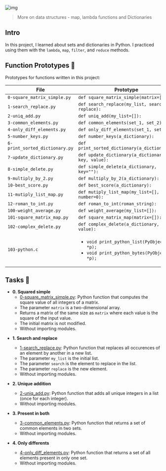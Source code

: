 ![img](https://assets.imaginablefutures.com/media/images/ALX_Logo.max-200x150.png)

> More on data structures - map, lambda functions and Dictionaries

## Intro

In this project, I learned about sets and dictionaries in Python. I practiced using them
with the `lambda`, `map`, `filter`, and `reduce` methods.

## Function Prototypes :floppy_disk:

Prototypes for functions written in this project:

| File                           | Prototype                                                                                                |
| ------------------------------ | -------------------------------------------------------------------------------------------------------- |
| `0-square_matrix_simple.py`    | `def square_matrix_simple(matrix=[]):`                                                                   |
| `1-search_replace.py`          | `def search_replace(my_list, search, replace):`                                                          |
| `2-uniq_add.py`                | `def uniq_add(my_list=[]):`                                                                              |
| `3-common_elements.py`         | `def common_elements(set_1, set_2):`                                                                     |
| `4-only_diff_elements.py`      | `def only_diff_elements(set_1, set_2):`                                                                  |
| `5-number_keys.py`             | `def number_keys(a_dictionary):`                                                                         |
| `6-print_sorted_dictionary.py` | `def print_sorted_dictionary(a_dictionary):`                                                             |
| `7-update_dictionary.py`       | `def update_dictionary(a_dictionary, key, value):`                                                       |
| `8-simple_delete.py`           | `def simple_delete(a_dictionary, key=""):`                                                               |
| `9-multiply_by_2.py`           | `def multiply_by_2(a_dictionary):`                                                                       |
| `10-best_score.py`             | `def best_score(a_dictionary):`                                                                          |
| `11-mutiply_list_map.py`       | `def mutiply_list_map(my_list=[], number=0):`                                                            |
| `12-roman_to_int.py`           | `def roman_to_int(roman_string):`                                                                        |
| `100-weight_average.py`        | `def weight_average(my_list=[]):`                                                                        |
| `101-square_matrix_map.py`     | `def square_matrix_map(matrix=[]):`                                                                      |
| `102-complex_delete.py`        | `def complex_delete(a_dictionary, value):`                                                               |
| `103-python.c`                 | <ul><li>`void print_python_list(PyObject *p);`</li><li>`void print_python_bytes(PyObject *p);`</li></ul> |

## Tasks :page_with_curl:

- **0. Squared simple**
  - [0-square_matrix_simple.py](./0-square_matrix_simple.py): Python function that computes
    the square value of all integers of a matrix.
  - The parameter `matrix` is a two-dimensional array.
  - Returns a matrix of the same size as `matrix` where each value is the
    square of the input value.
  - The initial matrix is not modified.
  - Without importing modules.

* **1. Search and replace**

  - [1-search_replace.py](./1-search_replace.py): Python function that replaces all occurences
    of an element by another in a new list.
  - The parameter `my_list` is the initial list.
  - The parameter `search` is the element to replace in the list.
  - The parameter `replace` is the new element.
  - Without importing modules.

* **2. Unique addition**

  - [2-uniq_add.py](./2-uniq_add.py): Python function that adds all unique integers in
    a list (once for each integer).
  - Without importing modules.

* **3. Present in both**

  - [3-common_elements.py](./3-common_elements.py): Python function that returns a
    set of common elements in two sets.
  - Without importing modules.

* **4. Only differents**
  - [4-only_diff_elements.py](./4-only_diff_elements.py): Python function that returns a
    set of all elements present in only one set.
  - Without importing modules.
